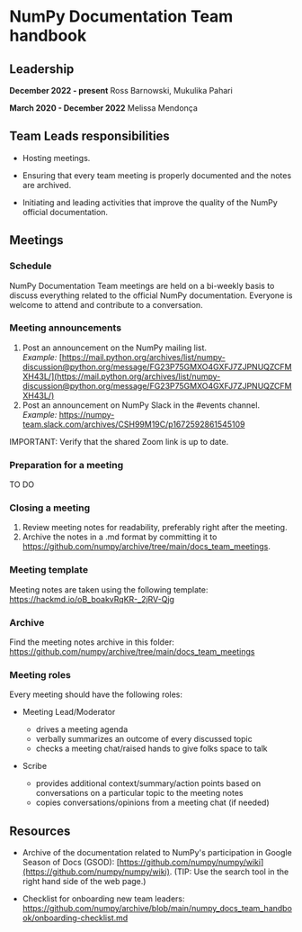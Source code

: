# NumPy Documentation Team handbook


## Leadership

**December 2022 - present**  Ross Barnowski, Mukulika Pahari

**March 2020 - December 2022** Melissa Mendonça

## Team Leads responsibilities
- Hosting meetings.

- Ensuring that every team meeting is properly documented and the notes are archived.

- Initiating and leading activities that improve the quality of the NumPy official documentation.

## Meetings


### **Schedule**

NumPy Documentation Team meetings are held on a bi-weekly basis to discuss
everything related to the official NumPy documentation. 
Everyone is welcome to attend and contribute to a conversation.

### **Meeting announcements**

1. Post an announcement on the NumPy mailing list.</br> 
*Example:* [https://mail.python.org/archives/list/numpy-discussion@python.org/message/FG23P75GMXO4GXFJ7ZJPNUQZCFMXH43L/](https://mail.python.org/archives/list/numpy-discussion@python.org/message/FG23P75GMXO4GXFJ7ZJPNUQZCFMXH43L/)
2. Post an announcement on NumPy Slack in the #events channel.</br>
*Example:* https://numpy-team.slack.com/archives/CSH99M19C/p1672592861545109

IMPORTANT: Verify that the shared Zoom link is up to date.

### **Preparation for a meeting**

TO DO

### **Closing a meeting**
1. Review meeting notes for readability, preferably right after the meeting.
2. Archive the notes in a .md format by committing it to https://github.com/numpy/archive/tree/main/docs_team_meetings.

### **Meeting template**

Meeting notes are taken using the following template: https://hackmd.io/oB_boakvRqKR-_2jRV-Qjg

### **Archive**

Find the meeting notes archive in this folder: https://github.com/numpy/archive/tree/main/docs_team_meetings

### **Meeting roles**

Every meeting should have the following roles:


- Meeting Lead/Moderator
  - drives a meeting agenda
  - verbally summarizes an outcome of every discussed topic
  - checks a meeting chat/raised hands to give folks space to talk

- Scribe
  - provides additional context/summary/action points based on conversations on a particular topic to the meeting notes
  - copies conversations/opinions from a meeting chat (if needed)

## **Resources**
- Archive of the documentation related to NumPy's participation in Google Season of Docs (GSOD): [https://github.com/numpy/numpy/wiki](https://github.com/numpy/numpy/wiki). (TIP: Use the search tool in the right hand side of the web page.)

- Checklist for onboarding new team leaders: https://github.com/numpy/archive/blob/main/numpy_docs_team_handbook/onboarding-checklist.md


